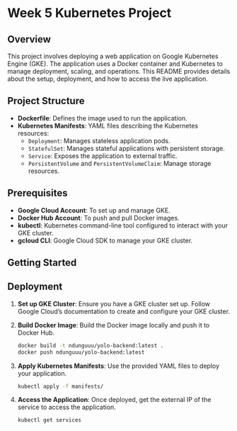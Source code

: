 # Week 5 Kubernetes Project

## Overview

This project involves deploying a web application on Google Kubernetes Engine (GKE). The application uses a Docker container and Kubernetes to manage deployment, scaling, and operations. This README provides details about the setup, deployment, and how to access the live application.

## Project Structure

- **Dockerfile**: Defines the image used to run the application.
- **Kubernetes Manifests**: YAML files describing the Kubernetes resources:
  - `Deployment`: Manages stateless application pods.
  - `StatefulSet`: Manages stateful applications with persistent storage.
  - `Service`: Exposes the application to external traffic.
  - `PersistentVolume` and `PersistentVolumeClaim`: Manage storage resources.

## Prerequisites

- **Google Cloud Account**: To set up and manage GKE.
- **Docker Hub Account**: To push and pull Docker images.
- **kubectl**: Kubernetes command-line tool configured to interact with your GKE cluster.
- **gcloud CLI**: Google Cloud SDK to manage your GKE cluster.

## Getting Started

## Deployment

1. **Set up GKE Cluster**: Ensure you have a GKE cluster set up. Follow Google Cloud’s documentation to create and configure your GKE cluster.
2. **Build Docker Image**: Build the Docker image locally and push it to Docker Hub.
    ```bash
    docker build -t ndunguuu/yolo-backend:latest .
    docker push ndunguuu/yolo-backend:latest
    ```
3. **Apply Kubernetes Manifests**: Use the provided YAML files to deploy your application.
    ```bash
    kubectl apply -f manifests/
    ```

4. **Access the Application**: Once deployed, get the external IP of the service to access the application.
    ```bash
    kubectl get services
    ```


